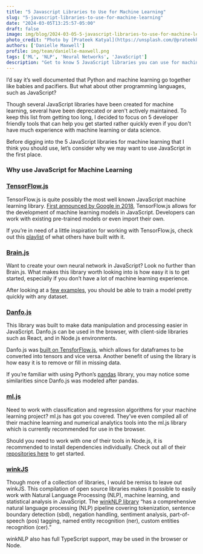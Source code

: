 ```yaml
---
title: "5 Javascript Libraries to Use for Machine Learning"
slug: "5-javascript-libraries-to-use-for-machine-learning"
date: "2024-03-05T13:25:57-05:00"
draft: false
image: img/blog/2024-03-05-5-javascript-libraries-to-use-for-machine-learning/5-javascript-libraries-to-use-for-machine-learning.webp
photo_credit: "Photo by [Prateek Katyal](https://unsplash.com/@prateekkatyal) on [Unsplash](https://unsplash.com/photos/piled-books-on-brown-wooden-shelf-_YzGQvASeMk)"
authors: ['Danielle Maxwell']
profile: img/team/danielle-maxwell.png
tags: ['ML', 'NLP', 'Neural Networks', 'JavaScript']
description: "Get to know 5 JavaScript libraries you can use for machine learning."
---
```


I’d say it’s well documented that Python and machine learning go together like babies and pacifiers. But what about other programming languages, such as JavaScript?

<!--more-->

Though several JavaScript libraries have been created for machine learning, several have been deprecated or aren't actively maintained. To keep this list from getting too long, I decided to focus on 5 developer friendly tools that can help you get started rather quickly even if you don't have much experience with machine learning or data science.

Before digging into the 5 JavaScript libraries for machine learning that I think you should use, let’s consider why we may want to use JavaScript in the first place.

### Why use JavaScript for Machine Learning


### [TensorFlow.js](https://www.tensorflow.org/js)

TensorFlow.js is quite possibly the most well known JavaScript machine learning library. [First announced by Google in 2018](https://blog.tensorflow.org/2018/03/introducing-tensorflowjs-machine-learning-javascript.html), TensorFlow.js allows for the development of machine learning models in JavaScript. Developers can work with existing pre-trained models or even import their own.

If you’re in need of a little inspiration for working with TensorFlow.js, check out this [playlist](https://www.youtube.com/playlist?list=PLQY2H8rRoyvzSZZuF0qJpoJxZR1NgzcZw) of what others have built with it. 

### [Brain.js](https://brain.js.org/#/)

Want to create your own neural network in JavaScript? Look no further than Brain.js. What makes this library worth looking into is how easy it is to get started, especially if you don’t have a lot of machine learning experience.

After looking at a [few examples](https://brain.js.org/#/examples), you should be able to train a model pretty quickly with any dataset.


### [Danfo.js](https://danfo.jsdata.org/) 

This library was built to make data manipulation and processing easier in JavaScript. Danfo.js can be used in the browser, with client-side libraries such as React, and in Node.js environments.

Danfo.js was [built on TensforFlow.js](https://dev.to/dminor/intoduction-to-danfo-js-44j6), which allows for dataframes to be converted into tensors and vice versa. Another benefit of using the library is how easy it is to remove or fill in missing data.

If you’re familiar with using Python’s [pandas](https://pandas.pydata.org/) library, you may notice some similarities since Danfo.js was modeled after pandas. 


### [ml.js](https://github.com/mljs/ml) 

Need to work with classification and regression algorithms for your machine learning project? ml.js has got you covered. They’ve even compiled all of their machine learning and numerical analytics tools into the ml.js library which is currently recommended for use in the browser.

Should you need to work with one of their tools in Node.js, it is recommended to install dependencies individually. Check out all of their [repositories here](https://github.com/mljs) to get started.

### [winkJS](https://github.com/winkjs)

Though more of a collection of libraries, I would be remiss to leave out winkJS. This compilation of open source libraries makes it possible to easily work with Natural Language Processing (NLP), machine learning, and statistical analysis in JavaScript. The [winkNLP library](https://winkjs.org/wink-nlp/) “has a comprehensive natural language processing (NLP) pipeline covering tokenization, sentence boundary detection (sbd), negation handling, sentiment analysis, part-of-speech (pos) tagging, named entity recognition (ner), custom entities recognition (cer).”

winkNLP also has full TypeScript support, may be used in the browser or Node.

